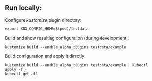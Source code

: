

## Run locally:

Configure *kustomize* plugin directory:
```
export XDG_CONFIG_HOME=$(pwd)/testdata
```

Build and show resulting configuration (during development):
```
kustomize build --enable_alpha_plugins testdata/example
```

Build configuration and apply it directly:
```
kustomize build --enable_alpha_plugins testdata/example | kubectl apply -f - 
kubectl get all
```
